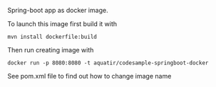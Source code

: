 Spring-boot app as docker image.

To launch this image first build it with

````
mvn install dockerfile:build
````

Then run creating image with 
````
docker run -p 8080:8080 -t aquatir/codesample-springboot-docker
````

See pom.xml file to find out how to change image name